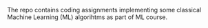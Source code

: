The repo contains coding assignments implementing some classical Machine Learning (ML) algorihtms as part of ML course.
